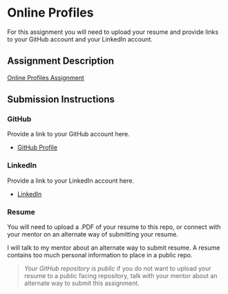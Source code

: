 # Online Profiles
For this assignment you will need to upload your resume and provide links to your GitHub account and your LinkedIn account.

## Assignment Description
[Online Profiles Assignment](https://education.launchcode.org/liftoff/modules/assignments/online-profiles)

## Submission Instructions
 
### GitHub
Provide a link to your GitHub account here.
* [GitHub Profile](https://github.com/arodrigu12)
 
### LinkedIn
Provide a link to your LinkedIn account here.
* [LinkedIn](https://www.linkedin.com/in/rodriguezal/)

### Resume
You will need to upload a .PDF of your resume to this repo, or connect with your mentor on an alternate way of submitting your resume.

I will talk to my mentor about an alternate way to submit resume. A resume contains too much personal information to place in a public repo.

> *Your GitHub repository is public* if you do not want to upload your resume to a public facing repository, talk with your mentor about an alternate way to submit this assignment.
